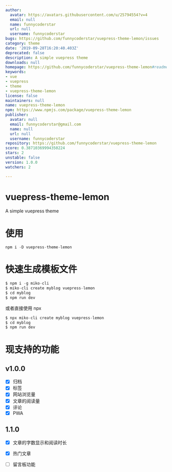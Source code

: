 ```yaml
---
author:
  avatar: https://avatars.githubusercontent.com/u/25794554?v=4
  email: null
  name: funnycoderstar
  url: null
  username: funnycoderstar
bugs: https://github.com/funnycoderstar/vuepress-theme-lemon/issues
category: theme
date: '2019-09-28T16:20:40.403Z'
deprecated: false
description: A simple vuepress theme
downloads: null
homepage: https://github.com/funnycoderstar/vuepress-theme-lemon#readme
keywords:
- vue
- vuepress
- theme
- vuepress-theme-lemon
license: false
maintainers: null
name: vuepress-theme-lemon
npm: https://www.npmjs.com/package/vuepress-theme-lemon
publisher:
  avatar: null
  email: funnycoderstar@gmail.com
  name: null
  url: null
  username: funnycoderstar
repository: https://github.com/funnycoderstar/vuepress-theme-lemon
score: 0.38710369994350224
stars: 2
unstable: false
version: 1.0.0
watchers: 2

---
```


# vuepress-theme-lemon
A simple vuepress theme

# 使用
```js
npm i -D vuepress-theme-lemon
```
# 快速生成模板文件
```js
$ npm i -g miko-cli
$ miko-cli create myblog vuepress-lemon
$ cd myblog
$ npm run dev
```
或者直接使用 npx

```js
$ npx miko-cli create myblog vuepress-lemon
$ cd myblog
$ npm run dev
```

# 现支持的功能

## v1.0.0
- [X] 归档
- [X] 标签
- [X] 网站浏览量
- [X] 文章的阅读量
- [X] 评论
- [X] PWA

## 1.1.0
- [X] 文章的字数显示和阅读时长
- [X] 热门文章
- [ ] 留言板功能





